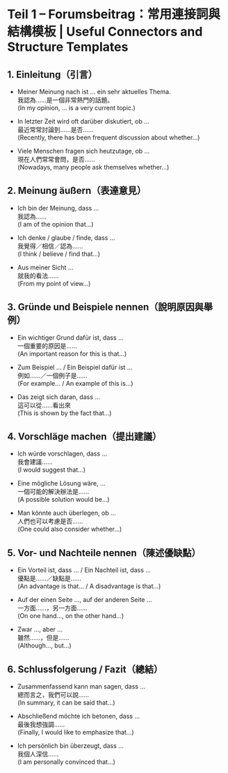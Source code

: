 # Teil 1 – Forumsbeitrag：常用連接詞與結構模板 | Useful Connectors and Structure Templates

## 1. Einleitung（引言）

- Meiner Meinung nach ist … ein sehr aktuelles Thema.  
  我認為……是一個非常熱門的話題。  
  (In my opinion, ... is a very current topic.)

- In letzter Zeit wird oft darüber diskutiert, ob …  
  最近常常討論到……是否……  
  (Recently, there has been frequent discussion about whether...)

- Viele Menschen fragen sich heutzutage, ob …  
  現在人們常常會問，是否……  
  (Nowadays, many people ask themselves whether...)

## 2. Meinung äußern（表達意見）

- Ich bin der Meinung, dass …  
  我認為……  
  (I am of the opinion that...)

- Ich denke / glaube / finde, dass …  
  我覺得／相信／認為……  
  (I think / believe / find that...)

- Aus meiner Sicht …  
  就我的看法……  
  (From my point of view...)

## 3. Gründe und Beispiele nennen（說明原因與舉例）

- Ein wichtiger Grund dafür ist, dass …  
  一個重要的原因是……  
  (An important reason for this is that...)

- Zum Beispiel … / Ein Beispiel dafür ist …  
  例如……／一個例子是……  
  (For example... / An example of this is...)

- Das zeigt sich daran, dass …  
  這可以從……看出來  
  (This is shown by the fact that...)

## 4. Vorschläge machen（提出建議）

- Ich würde vorschlagen, dass …  
  我會建議……  
  (I would suggest that...)

- Eine mögliche Lösung wäre, …  
  一個可能的解決辦法是……  
  (A possible solution would be...)

- Man könnte auch überlegen, ob …  
  人們也可以考慮是否……  
  (One could also consider whether...)

## 5. Vor- und Nachteile nennen（陳述優缺點）

- Ein Vorteil ist, dass … / Ein Nachteil ist, dass …  
  優點是……／缺點是……  
  (An advantage is that... / A disadvantage is that...)

- Auf der einen Seite …, auf der anderen Seite …  
  一方面……，另一方面……  
  (On one hand..., on the other hand...)

- Zwar …, aber …  
  雖然……，但是……  
  (Although..., but...)

## 6. Schlussfolgerung / Fazit（總結）

- Zusammenfassend kann man sagen, dass …  
  總而言之，我們可以說……  
  (In summary, it can be said that...)

- Abschließend möchte ich betonen, dass …  
  最後我想強調……  
  (Finally, I would like to emphasize that...)

- Ich persönlich bin überzeugt, dass …  
  我個人深信……  
  (I am personally convinced that...)